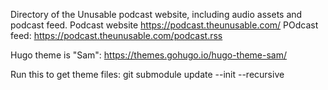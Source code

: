 Directory of the Unusable podcast website, including audio assets and podcast feed.
Podcast website https://podcast.theunusable.com/
POdcast feed: https://podcast.theunusable.com/podcast.rss

Hugo theme is "Sam": https://themes.gohugo.io/hugo-theme-sam/

Run this to get theme files:
git submodule update --init --recursive